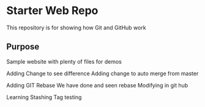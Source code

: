 # Starter Web Repo

This repository is for showing how Git and GitHub work

## Purpose

Sample website with plenty of files for demos

Adding Change to see difference
Adding change to auto merge from master

Adding GIT Rebase
We have done and seen rebase
Modifying in git hub


Learning  Stashing
Tag testing